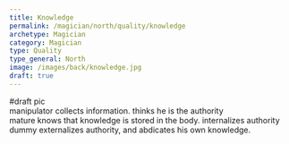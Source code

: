 ```yaml
---
title: Knowledge
permalink: /magician/north/quality/knowledge
archetype: Magician
category: Magician
type: Quality
type_general: North
image: /images/back/knowledge.jpg
draft: true
---
```

#draft pic  
manipulator collects information. thinks he is the authority  
mature knows that knowledge is stored in the body. internalizes authority  
dummy externalizes authority, and abdicates his own knowledge. 
